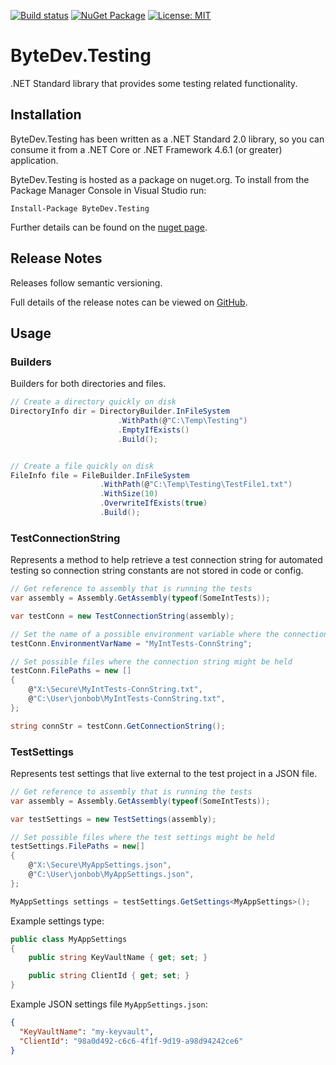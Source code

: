 [![Build status](https://ci.appveyor.com/api/projects/status/github/bytedev/ByteDev.Testing?branch=master&svg=true)](https://ci.appveyor.com/project/bytedev/ByteDev-Testing/branch/master)
[![NuGet Package](https://img.shields.io/nuget/v/ByteDev.Testing.svg)](https://www.nuget.org/packages/ByteDev.Testing)
[![License: MIT](https://img.shields.io/badge/License-MIT-green.svg)](https://github.com/ByteDev/ByteDev.Testing/blob/master/LICENSE)

# ByteDev.Testing

.NET Standard library that provides some testing related functionality.

## Installation

ByteDev.Testing has been written as a .NET Standard 2.0 library, so you can consume it from a .NET Core or .NET Framework 4.6.1 (or greater) application.

ByteDev.Testing is hosted as a package on nuget.org.  To install from the Package Manager Console in Visual Studio run:

`Install-Package ByteDev.Testing`

Further details can be found on the [nuget page](https://www.nuget.org/packages/ByteDev.Testing/).

## Release Notes

Releases follow semantic versioning.

Full details of the release notes can be viewed on [GitHub](https://github.com/ByteDev/ByteDev.Testing/blob/master/docs/RELEASE-NOTES.md).

## Usage

### Builders

Builders for both directories and files.

```csharp
// Create a directory quickly on disk
DirectoryInfo dir = DirectoryBuilder.InFileSystem
                        .WithPath(@"C:\Temp\Testing")
                        .EmptyIfExists()
                        .Build();


// Create a file quickly on disk
FileInfo file = FileBuilder.InFileSystem
                    .WithPath(@"C:\Temp\Testing\TestFile1.txt")
                    .WithSize(10)
                    .OverwriteIfExists(true)
                    .Build();
```

### TestConnectionString

Represents a method to help retrieve a test connection string for automated testing so connection string constants are not stored in code or config.

```csharp
// Get reference to assembly that is running the tests
var assembly = Assembly.GetAssembly(typeof(SomeIntTests));

var testConn = new TestConnectionString(assembly);

// Set the name of a possible environment variable where the connection might be held
testConn.EnvironmentVarName = "MyIntTests-ConnString";

// Set possible files where the connection string might be held
testConn.FilePaths = new []
{
    @"X:\Secure\MyIntTests-ConnString.txt",
    @"C:\User\jonbob\MyIntTests-ConnString.txt",
};

string connStr = testConn.GetConnectionString();
```

### TestSettings

Represents test settings that live external to the test project in a JSON file.

```csharp
// Get reference to assembly that is running the tests
var assembly = Assembly.GetAssembly(typeof(SomeIntTests));

var testSettings = new TestSettings(assembly);

// Set possible files where the test settings might be held
testSettings.FilePaths = new[]
{
    @"X:\Secure\MyAppSettings.json",
    @"C:\User\jonbob\MyAppSettings.json",
};

MyAppSettings settings = testSettings.GetSettings<MyAppSettings>();
```

Example settings type:

```csharp
public class MyAppSettings
{
    public string KeyVaultName { get; set; }

    public string ClientId { get; set; }
}
```

Example JSON settings file `MyAppSettings.json`:

```json
{
  "KeyVaultName": "my-keyvault",
  "ClientId": "98a0d492-c6c6-4f1f-9d19-a98d94242ce6"
}
```
